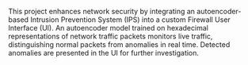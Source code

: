 This project enhances network security by integrating an autoencoder-based Intrusion Prevention System (IPS) into a custom Firewall User Interface (UI). An autoencoder model trained on hexadecimal representations of network traffic packets monitors live traffic, distinguishing normal packets from anomalies in real time. Detected anomalies are presented in the UI for further investigation.
